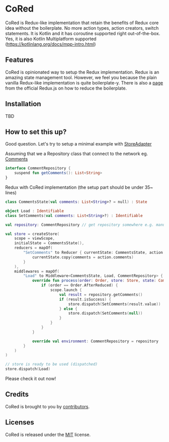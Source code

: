 # CoRed

CoRed is Redux-like implementation that retain the benefits of Redux core idea without the
boilerplate. No more action types, action creators, switch statements. It is Kotlin and it has
coroutine supported right out-of-the-box. Yes, it is also Kotlin
Multiplatform supported (https://kotlinlang.org/docs/mpp-intro.html)

## Features

CoRed is opinionated way to setup the Redux implementation. Redux is an amazing state management
tool. However, we feel you because the plain vanilla Redux-like implementation is quite
boilerplate-y. There is also a [page](https://redux.js.org/recipes/reducing-boilerplate/) from the
official Redux.js on how to reduce the boilerplate.

## Installation

TBD

## How to set this up?

Good question. Let's try to setup a minimal example with [StoreAdapter](./cored/src/commonMain/kotlin/com/github/kittinunf/cored/StoreAdapter.kt)

Assuming that we a Repository class that connect to the network eg. [Comments](http://jsonplaceholder.typicode.com/comments)

```kotlin
interface CommentRepository {
    suspend fun getComments(): List<String>
}
```

Redux with CoRed implementation (the setup part should be under 35~ lines)

```kotlin
class CommentsState(val comments: List<String>? = null) : State

object Load : Identifiable
class SetComments(val comments: List<String>?) : Identifiable

val repository: CommentRepository // get repository somewhere e.g. manually create, DI, or 3rd party library

val store = createStore(
    scope = viewScope,
    initialState = CommentsState(),
    reducers = mapOf(
        "SetComments" to Reducer { currentState: CommentsState, action: SetComment ->
            currentState.copy(comments = action.comments)
        }
    ),
    middlewares = mapOf(
        "Load" to Middleware<CommentsState, Load, CommentRepository> {
            override fun process(order: Order, store: Store, state: CommentsState, action: Load) {
                if (order == Order.AfterReduced) {
                    scope.launch {
                        val result = repository.getComments()
                        if (result.isSuccess) {
                            store.dispatch(SetComments(result.value))
                        } else {
                            store.dispatch(SetComments(null))
                        }
                    }
                }
            }

            override val environment: CommentRepository = repository
        }
    )
)

// store is ready to be used (dispatched)
store.dispatch(Load)
```

Please check it out now!

## Credits

CoRed is brought to you by [contributors](https://github.com/kittinunf/CoRed/graphs/contributors).

## Licenses

CoRed is released under the [MIT](https://opensource.org/licenses/MIT) license.

